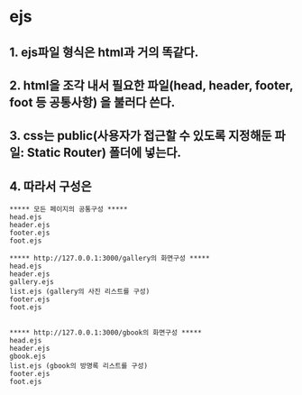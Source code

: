 # ejs
## 1. ejs파일 형식은 html과 거의 똑같다.
## 2. html을 조각 내서 필요한 파일(head, header, footer, foot 등 공통사항) 을 불러다 쓴다.
## 3. css는 public(사용자가 접근할 수 있도록 지정해둔 파일: Static Router) 폴더에 넣는다.
## 4. 따라서 구성은
```
***** 모든 페이지의 공통구성 *****
head.ejs
header.ejs
footer.ejs
foot.ejs

***** http://127.0.0.1:3000/gallery의 화면구성 *****
head.ejs
header.ejs
gallery.ejs
list.ejs (gallery의 사진 리스트를 구성)
footer.ejs
foot.ejs


***** http://127.0.0.1:3000/gbook의 화면구성 *****
head.ejs
header.ejs
gbook.ejs
list.ejs (gbook의 방명록 리스트를 구성)
footer.ejs
foot.ejs
```
